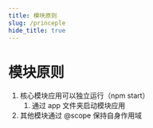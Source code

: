 ```yaml
---
title: 模块原则
slug: /princeple
hide_title: true
---
```



# 模块原则

1. 核心模块应用可以独立运行（npm start）
   1. 通过 app 文件夹启动模块应用
2. 其他模块通过 @scope 保持自身作用域
